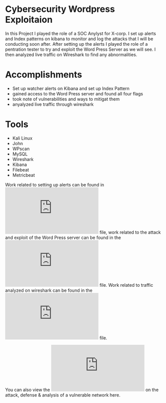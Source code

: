 # Cybersecurity Wordpress Exploitaion

In this Project I played the role of a SOC Anylyst for X-corp. I set up alerts and Index patterns on kibana to monitor and log the attacks that I will be conducting soon after. After setting up the alerts I played the role of a pentration tester to try and exploit the Word Press Server as we will see. I then analyzed live traffic on Wireshark to find any abnormalities.

# Accomplishments

- Set up watcher alerts on Kibana and set up Index Pattern
- gained access to the Word Press server and found all four flags
- took note of vulnerabilities and ways to mitigat them
- anyalyzed live traffic through wireshark 

# Tools

- Kali Linux
- John
- WPscan
- MySQL
- Wireshark
- Kibana
- Filebeat
- Metricbeat


Work related to setting up alerts can be found in ![Blue Team](https://github.com/Youssefnjah/Cybersecurity-Final-Project/blob/main/Final%20Project%20Blue%20Team.pdf) file, work related to the attack and exploit of the Word Press server can be found in the ![Red Team](https://github.com/Youssefnjah/Cybersecurity-Final-Project/blob/main/Final%20Project%20Red%20Team.pdf) file. Work related to traffic analyzed on wireshark can be found in the ![Network Analysis](https://github.com/Youssefnjah/Cybersecurity-Final-Project/blob/main/Network%20Analysis.pdf) file.

You can also view the ![Google Presentation](https://github.com/Youssefnjah/Cybersecurity-Final-Project/blob/main/Offensive%20Final%20Project%20Presentation.pdf) on the attack, defense & analysis of a vulnerable network here.
